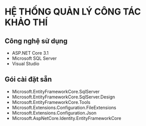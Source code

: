 # HỆ THỐNG QUẢN LÝ CÔNG TÁC KHẢO THÍ
## Công nghệ sử dụng
- ASP.NET Core 3.1
- Microsoft SQL Server
- Visual Studio
## Gói cài đặt sẵn
- Microsoft.EntityFrameworkCore.SqlServer
- Microsoft.EntityFrameworkCore.SqlServer.Design
- Microsoft.EntityFrameworkCore.Tools
- Microsoft.Extensions.Configuration.FileExtensions
- Microsoft.Extensions.Configuration.Json
- Microsoft.AspNetCore.Identity.EntityFrameworkCore
